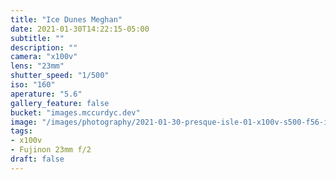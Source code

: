 ```yaml
---
title: "Ice Dunes Meghan"
date: 2021-01-30T14:22:15-05:00
subtitle: ""
description: ""
camera: "x100v"
lens: "23mm"
shutter_speed: "1/500"
iso: "160"
aperature: "5.6"
gallery_feature: false
bucket: "images.mccurdyc.dev"
image: "/images/photography/2021-01-30-presque-isle-01-x100v-s500-f56-i160.jpg"
tags:
- x100v
- Fujinon 23mm f/2
draft: false
---
```

